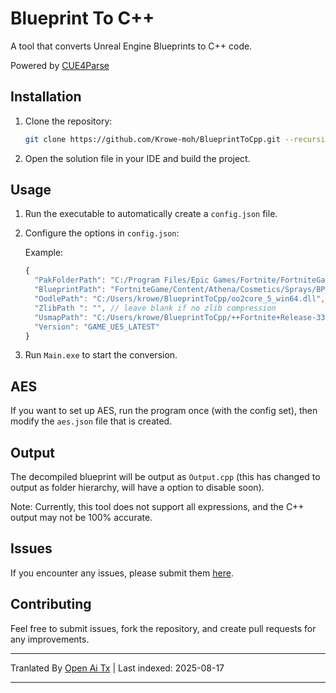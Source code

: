 # Blueprint To C++

A tool that converts Unreal Engine Blueprints to C++ code.

Powered by [CUE4Parse](https://github.com/FabianFG/CUE4Parse)

## Installation

1. Clone the repository:
    ```bash
    git clone https://github.com/Krowe-moh/BlueprintToCpp.git --recursive
    ```

2. Open the solution file in your IDE and build the project.

## Usage

1. Run the executable to automatically create a `config.json` file.

2. Configure the options in `config.json`:

    Example:
    ```js
    {
      "PakFolderPath": "C:/Program Files/Epic Games/Fortnite/FortniteGame/Content/Paks",
      "BlueprintPath": "FortniteGame/Content/Athena/Cosmetics/Sprays/BP_SprayDecal.uasset",
      "OodlePath": "C:/Users/krowe/BlueprintToCpp/oo2core_5_win64.dll",
      "ZlibPath ": "", // leave blank if no zlib compression
      "UsmapPath": "C:/Users/krowe/BlueprintToCpp/++Fortnite+Release-33.20-CL-39082670-Windows_oo.usmap",
      "Version": "GAME_UE5_LATEST"
    }
    ```

3. Run `Main.exe` to start the conversion.

## AES

If you want to set up AES, run the program once (with the config set), then modify the `aes.json` file that is created.

## Output

The decompiled blueprint will be output as `Output.cpp` (this has changed to output as folder hierarchy, will have a option to disable soon).

Note: Currently, this tool does not support all expressions, and the C++ output may not be 100% accurate.

## Issues

If you encounter any issues, please submit them [here](https://github.com/Krowe-moh/BlueprintToCpp/issues).

## Contributing

Feel free to submit issues, fork the repository, and create pull requests for any improvements.


---

Tranlated By [Open Ai Tx](https://github.com/OpenAiTx/OpenAiTx) | Last indexed: 2025-08-17

---